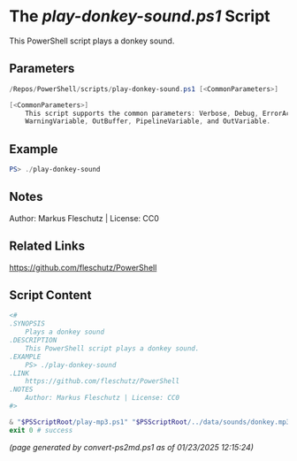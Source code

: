 The *play-donkey-sound.ps1* Script
===========================

This PowerShell script plays a donkey sound.

Parameters
----------
```powershell
/Repos/PowerShell/scripts/play-donkey-sound.ps1 [<CommonParameters>]

[<CommonParameters>]
    This script supports the common parameters: Verbose, Debug, ErrorAction, ErrorVariable, WarningAction, 
    WarningVariable, OutBuffer, PipelineVariable, and OutVariable.
```

Example
-------
```powershell
PS> ./play-donkey-sound

```

Notes
-----
Author: Markus Fleschutz | License: CC0

Related Links
-------------
https://github.com/fleschutz/PowerShell

Script Content
--------------
```powershell
<#
.SYNOPSIS
	Plays a donkey sound
.DESCRIPTION
	This PowerShell script plays a donkey sound.
.EXAMPLE
	PS> ./play-donkey-sound
.LINK
	https://github.com/fleschutz/PowerShell
.NOTES
	Author: Markus Fleschutz | License: CC0
#>

& "$PSScriptRoot/play-mp3.ps1" "$PSScriptRoot/../data/sounds/donkey.mp3"
exit 0 # success
```

*(page generated by convert-ps2md.ps1 as of 01/23/2025 12:15:24)*
